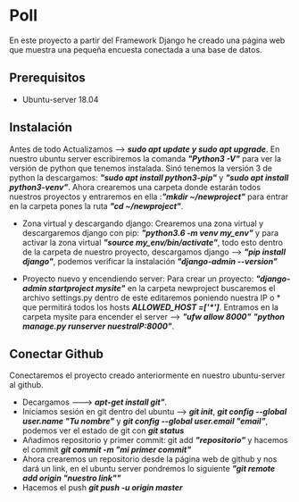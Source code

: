 # Poll
En este proyecto a partir del Framework Django he creado una página web que muestra una pequeña encuesta conectada a una base de datos.
## Prerequisitos
- Ubuntu-server 18.04
## Instalación
Antes de todo Actualizamos --> **_sudo apt update y sudo apt upgrade_**.
En nuestro ubuntu server escribiremos la comanda **_"Python3  -V"_** para ver la versión de python que tenemos instalada.
Sinó tenemos la versión 3 de python la descargamos: **_"sudo apt install python3-pip"_** y **_"sudo apt install python3-venv"_**.
Ahora crearemos una carpeta donde estarán todos nuestros proyectos y entraremos en ella :**_"mkdir ~/newproject"_** para entrar en la carpeta pones la ruta **_"cd ~/newproject"_**.
- Zona virtual y descargando django:
Crearemos una zona virtual y descargaremos django con pip: **_"python3.6 -m venv my_env"_** y para activar la zona virtual **_"source my_env/bin/activate"_**, todo esto dentro de la carpeta de nuestro proyecto, descargamos django --> **_"pip install django"_**, podemos verificar la instalación **_"django-admin --version"_**

- Proyecto nuevo y encendiendo server: Para crear un proyecto: **_"django-admin startproject mysite"_** en la carpeta newproject buscaremos el archivo settings.py dentro de este editaremos poniendo nuestra IP o * que permitirá todos los hosts **_ALLOWED_HOST =['*']_**.
Entramos en la carpeta mysite para encender el server --> **_"ufw allow 8000"_**  **_"python manage.py runserver nuestraIP:8000"_**. 
## Conectar Github
Conectaremos el proyecto creado anteriormente en nuestro ubuntu-server al github.
- Decargamos ---> **_apt-get install git"_**.
- Iniciamos sesión en git dentro del ubuntu --> **_git init_**, **_git config --global user.name "Tu nombre"_** y **_git config --global user.email "email"_**, podemos ver el estado de git con **_git status_**
- Añadimos repositorio y primer commit: git add **_"repositorio"_** y hacemos el commit **_git commit -m "mi primer commit"_**
- Ahora crearemos un repositorio desde la página web de github y nos dará un link, en el ubuntu server pondremos lo siguiente **_"git remote add origin "nuestro link""_**
- Hacemos el push **_git push -u origin master_**



